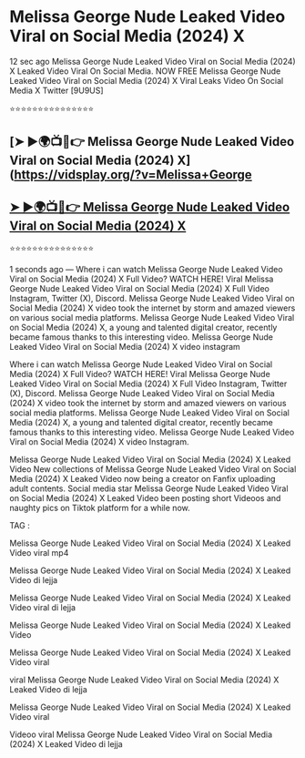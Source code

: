 ﻿# Melissa George Nude Leaked Video Viral on Social Media (2024) X



12 sec ago Melissa George Nude Leaked Video Viral on Social Media (2024) X Leaked Video Viral On Social Media. NOW FREE Melissa George Nude Leaked Video Viral on Social Media (2024) X Viral Leaks Video On Social Media X Twitter [9U9US]

⭐⭐⭐⭐⭐⭐⭐⭐⭐⭐⭐⭐⭐⭐⭐

## [➤ ►🌍📺📱👉 Melissa George Nude Leaked Video Viral on Social Media (2024) X](https://vidsplay.org/?v=Melissa+George

## [➤ ►🌍📺📱👉 Melissa George Nude Leaked Video Viral on Social Media (2024) X](https://vidsplay.org/?v=Melissa+George)


⭐⭐⭐⭐⭐⭐⭐⭐⭐⭐⭐⭐⭐⭐⭐



1 seconds ago — Where i can watch Melissa George Nude Leaked Video Viral on Social Media (2024) X Full Video? WATCH HERE! Viral Melissa George Nude Leaked Video Viral on Social Media (2024) X Full Video Instagram, Twitter (X), Discord. Melissa George Nude Leaked Video Viral on Social Media (2024) X video took the internet by storm and amazed viewers on various social media platforms. Melissa George Nude Leaked Video Viral on Social Media (2024) X, a young and talented digital creator, recently became famous thanks to this interesting video. Melissa George Nude Leaked Video Viral on Social Media (2024) X video instagram

Where i can watch Melissa George Nude Leaked Video Viral on Social Media (2024) X Full Video? WATCH HERE! Viral Melissa George Nude Leaked Video Viral on Social Media (2024) X Full Video Instagram, Twitter (X), Discord. Melissa George Nude Leaked Video Viral on Social Media (2024) X video took the internet by storm and amazed viewers on various social media platforms. Melissa George Nude Leaked Video Viral on Social Media (2024) X, a young and talented digital creator, recently became famous thanks to this interesting video. Melissa George Nude Leaked Video Viral on Social Media (2024) X video Instagram.

Melissa George Nude Leaked Video Viral on Social Media (2024) X Leaked Video New collections of Melissa George Nude Leaked Video Viral on Social Media (2024) X Leaked Video now being a creator on Fanfix uploading adult contents. Social media star Melissa George Nude Leaked Video Viral on Social Media (2024) X Leaked Video been posting short Videoos and naughty pics on Tiktok platform for a while now.

TAG :

 

Melissa George Nude Leaked Video Viral on Social Media (2024) X Leaked Video viral mp4

 

Melissa George Nude Leaked Video Viral on Social Media (2024) X Leaked Video di lejja

 

Melissa George Nude Leaked Video Viral on Social Media (2024) X Leaked Video viral di lejja

 

Melissa George Nude Leaked Video Viral on Social Media (2024) X Leaked Video

 

Melissa George Nude Leaked Video Viral on Social Media (2024) X Leaked Video viral

 

viral Melissa George Nude Leaked Video Viral on Social Media (2024) X Leaked Video di lejja

 

Melissa George Nude Leaked Video Viral on Social Media (2024) X Leaked Video viral

 

Videoo viral Melissa George Nude Leaked Video Viral on Social Media (2024) X Leaked Video di lejja
